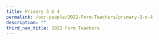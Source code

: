 ```yaml
---
title: Primary 3 & 4
permalink: /our-people/2022-Form-Teachers/primary-3-n-4
description: ""
third_nav_title: 2022 Form Teachers
---
```

